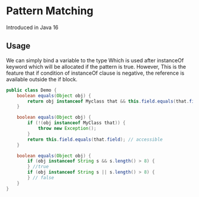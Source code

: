 # Pattern Matching

Introduced in Java 16

## Usage

We can simply bind a variable to the type Which is used after instanceOf keyword which will be allocated if the pattern
is true. However, This is the feature that if condition of instanceOf clause is negative, the reference is available
outside the if block.

```java
public class Demo {
    boolean equals(Object obj) {
        return obj instanceof Myclass that && this.field.equals(that.field);
    }

    boolean equals(Object obj) {
        if (!(obj instanceof MyClass that)) {
            throw new Exception();
        }
        return this.field.equals(that.field); // accessible
    }

    boolean equals(Object obj) {
        if (obj instanceof String s && s.length() > 8) {
        } //true
        if (obj instanceof String s || s.length() > 8) {
        } // false
    }
}
```